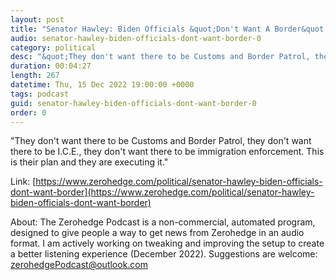 ```yaml
---
layout: post
title: "Senator Hawley: Biden Officials &quot;Don't Want A Border&quot;"
audio: senator-hawley-biden-officials-dont-want-border-0
category: political
desc: "&quot;They don't want there to be Customs and Border Patrol, they don't want there to be I.C.E., they don't want there to be immigration enforcement. This is their plan and they are executing it.&quot; "
duration: 00:04:27
length: 267
datetime: Thu, 15 Dec 2022 19:00:00 +0000
tags: podcast
guid: senator-hawley-biden-officials-dont-want-border-0
order: 0
---
```

&quot;They don't want there to be Customs and Border Patrol, they don't want there to be I.C.E., they don't want there to be immigration enforcement. This is their plan and they are executing it.&quot; 

Link: [https://www.zerohedge.com/political/senator-hawley-biden-officials-dont-want-border](https://www.zerohedge.com/political/senator-hawley-biden-officials-dont-want-border)

About: The Zerohedge Podcast is a non-commercial, automated program, designed to give people a way to get news from Zerohedge in an audio format.  I am actively working on tweaking and improving the setup to create a better listening experience (December 2022).  Suggestions are welcome: [zerohedgePodcast@outlook.com](mailto:zerohedgePodcast@outlook.com)